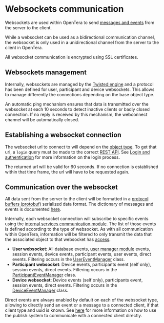 # Websockets communication

Websockets are used within OpenTera to send [messages and events](Messages-structure) from the server to the client.

While a websocket can be used as a bidirectional communication channel, the websocket is only used in a unidirectional channel from the server to the client in OpenTera.

All websocket communication is encrypted using SSL certificates.

## Websockets management
Internally, websockets are managed by the [Twisted engine](https://twistedmatrix.com/) and a protocol has been defined for user, participant and device websockets. This allows to manage differently the connections depending on the base object type.

An automatic ping mechanism ensures that data is transmitted over the websocket at each 10 seconds to detect inactive clients or badly closed connection. If no reply is received by this mechanism, the webconnect channel will be automatically closed.

## Establishing a websocket connection
The websocket url to connect to will depend on the [object type](Database-Structure). To get that url, a `login` query must be made to the correct [REST API](../services/teraserver/api/API). See [Login and authentication](Login-and-authentication) for more information on the login process.

The returned url will be valid for 60 seconds. If no connection is established within that time frame, the url will have to be requested again.

## Communication over the websocket
All data sent from the server to the client will be formatted in a [protocol buffers (protobuf)](https://developers.google.com/protocol-buffers) serialized data format. The dictionary of messages and events is documented [here](Messages-structure).

Internally, each websocket connection will subscribe to specific events using the [internal services communication module](Internal-services-communication-module). The list of those events is defined according to the type of websocket. As with all communication within OpenTera, information will be filtered to only transmit the data that the associated object to that websocket has [access](../services/teraserver/OpenTera_AccessRoles).

* **User websocket**: All database events, [user manager module](../services/teraserver/UserManager-module) events, session events, device events, participant events, user events, direct events. Filtering occurs in the [UserEventManager](https://github.com/introlab/opentera/blob/main/teraserver/python/modules/UserEventManager.py) class.
* **Participant websocket**: Device events, participants event (self only), session events, direct events. Filtering occurs in the [ParticipantEventManager](https://github.com/introlab/opentera/blob/main/teraserver/python/modules/ParticipantEventManager.py) class.
* **Device websocket**: Device events (self only), participants event, session events, direct events. Filtering occurs in the [DeviceEventManager](https://github.com/introlab/opentera/blob/main/teraserver/python/modules/DeviceEventManager.py) class.

Direct events are always enabled by default on each of the websocket type, allowing to directly send an event or a message to a connected client, if that client type and uuid is known. See [here](Internal-services-communication-module) for more information on how to use the publish system to communicate with a connected client directly.
